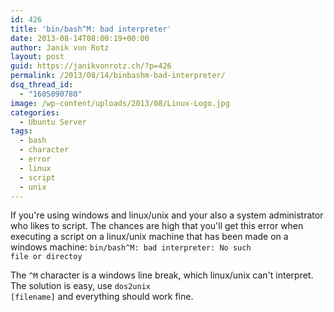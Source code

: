 ```yaml
---
id: 426
title: 'bin/bash^M: bad interpreter'
date: 2013-08-14T08:00:19+00:00
author: Janik von Rotz
layout: post
guid: https://janikvonrotz.ch/?p=426
permalink: /2013/08/14/binbashm-bad-interpreter/
dsq_thread_id:
  - "1605090780"
image: /wp-content/uploads/2013/08/Linux-Logo.jpg
categories:
  - Ubuntu Server
tags:
  - bash
  - character
  - error
  - linux
  - script
  - unix
---
```

If you're using windows and linux/unix and your also a system administrator who likes to script. The chances are high that you'll get this error when executing a script on a linux/unix machine that has been made on a windows machine: <code>bin/bash^M: bad interpreter: No such file or directoy</code>

The <code>^M</code> character is a windows line break, which linux/unix can't interpret. The solution is easy, use <code>dos2unix [filename]</code> and everything should work fine.